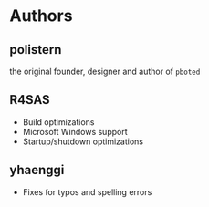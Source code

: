 # Authors

## polistern

the original founder, designer and author of `pboted`

## R4SAS

- Build optimizations
- Microsoft Windows support
- Startup/shutdown optimizations

## yhaenggi

- Fixes for typos and spelling errors
